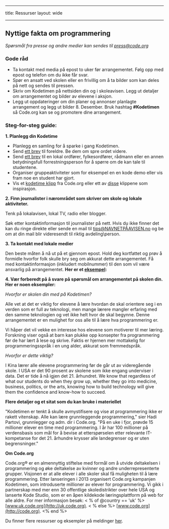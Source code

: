 * * *

title: Ressurser layout: wide

* * *

## Nyttige fakta om programmering

*Spørsmål fra presse og andre medier kan sendes til <press@code.org>*

### Gode råd

  * Ta kontakt med media på epost to uker før arrangementet. Følg opp med epost og telefon om du ikke får svar.
  * Spør en ansatt ved skolen eller en frivillig om å ta bilder som kan deles på nett og sendes til pressen.
  * Skriv om Kodetimen på nettsiden din og i skoleavisen. Legg ut detaljer om arrangementet og bilder av elevene i aksjon.
  * Legg ut oppdateringer om din planer og annonser planlagte arrangement og legg ut bilder 8. Desember. Bruk hashtag **#Kodetimen** så Code.org kan se og promotere dine arrangement.

### Steg-for-steg guide:

**1. Planlegg din Kodetime**

  * Planlegg en samling for å sparke i gang Kodetimen.
  * Send [ett brev](<%= hoc_uri('/resources/#sample-emails') %>) til foreldre. Be dem om spre ordet videre.
  * Send [ett brev](<%= hoc_uri('/resources/#sample-emails') %>) til en lokal ordfører, fylkesordfører, rådmann eller en annen betydningsfull forrestningsperson for å spørre om de kan tale til studentene.
  * Organiser gruppeaktiviteter som for eksempel en en kode demo eller vis fram noe en student har gjort. 
  * Vis et [kodetime klipp](<%= hoc_uri('/') %>) fra Code.org eller ett av [disse](<%= hoc_uri('/resources#videos') %>) klippene som inspirasjon.

**2. Finn journalister i nærområdet som skriver om skole og lokale aktiviteter.**

Tenk på lokalavisen, lokal TV, radio eller blogger.

Søk etter kontaktinformasjon til journalister på nett. Hvis du ikke finner det kan du ringe direkte eller sende en mail til tips@NAVNETPÅAVISEN.no og be om at din mail blir videresendt til riktig avdeling\person.

**3. Ta kontakt med lokale medier**

Den beste måten å nå ut på et gjennom epost. Hold deg kortfattet og prøv å formidle hvorfor folk skulle bry seg om akkurat dette arrangementet. Få med kontaktinformasjon (inkludert mobilnummer) til den som vil være ansvarlig på arrangementet. **Her er et [eksempel](<%= hoc_uri('/resources#sample-emails') %>):**

**4. Vær forberedt på å svare på spørsmål om arrangementet på skolen din. Her er noen eksempler:**

*Hvorfor er skolen din med på Kodetimen?*

Alle vet at det er viktig for elevene å lære hvordan de skal orientere seg i en verden som er full av teknologi, men mange lærere mangler erfaring med den samme teknologien og vet ikke helt hvor de skal begynne. Denne arrangementet er en mulighet for oss alle til å lære hva programmering er.

Vi håper det vil vekke en interesse hos elevene som motiverer til mer læring. Forskning viser også at barn kan plukke opp konsepter fra programmering før de har lært å lese og skrive. Faktis er hjernen mer mottakelig for programmeringsspråk i en ung alder, akkurat som fremmedspråk.

*Hvorfor er dette viktig?*

I Kina lærer alle elevene programmering før de går ut av videregående skole. I USA er det 90 prosent av skolene som ikke engang underviser i data. Det er tide å nå igjen det 21. århundret. We know that regardless of what our students do when they grow up, whether they go into medicine, business, politics, or the arts, knowing how to build technology will give them the confidence and know-how to succeed.

**Flere detaljer og et sitat som du kan bruke i materiellet**

"Kodetimen er tenkt å skulle avmystifisere og vise at programmering ikke er rakett vitenskap. Alle kan lære grunnleggende programmering," sier Hadi Partovi, grunnlegger og adm. dir i Code.org. "På en uke i fjor, prøvde 15 millioner elever en time med programmering. I år har 100 millioner på verdensbasis som mål for å bevise at etterspørselen etter relevante IT-kompetanse for det 21. århundre krysser alle landegrenser og er uten begrensninger."

**Om Code.org**

Code.org® er en almennyttig stiftelse med formål om å utvide deltakelsen i programmering og øke deltakelse av kvinner og andre underrepresenterte grupper. Visjonen er at alle elever i alle skoler skal få muligheten til å lære programmering. Etter lanseringen i 2013 organisert Code.org kampanjen Kodetimen, som introduserte millioner av elever for programmering. Vi gikk i partnerskap med mer enn 30 offentlige skoledistrikter over hele USA og lanserte Kode Studio, som er en åpen kildekode læringsplattform på web for alle aldre. For mer informasjon besøk: < % of @country == 'uk' %> [www.uk.code.org](http://uk.code.org). < % else %> [www.code.org](http://code.org). <% end %>

  
Du finner flere ressurser og eksempler på meldinger [ her](<%= hoc_uri('/resources') %>).